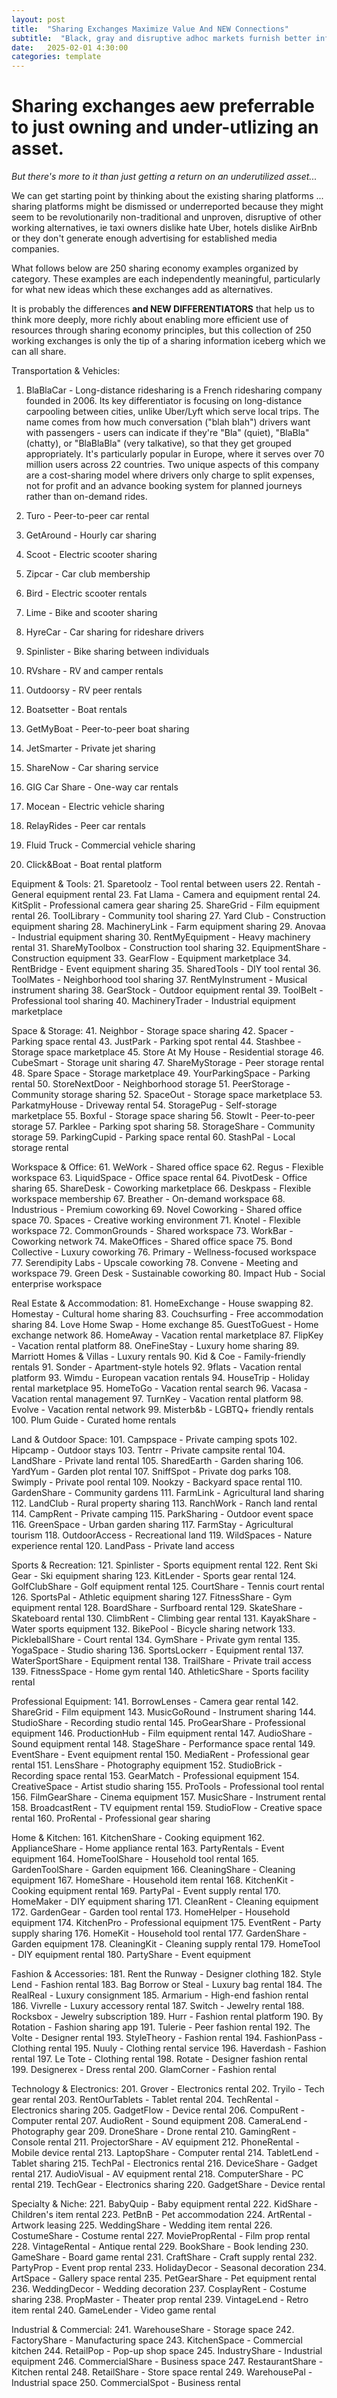 ```yaml
---
layout: post
title:  "Sharing Exchanges Maximize Value And NEW Connections"
subtitle:  "Black, gray and disruptive adhoc markets furnish better information and communication"
date:   2025-02-01 4:30:00
categories: template
---
```



# Sharing exchanges aew preferrable to just owning and under-utlizing an asset.

*But there's more to it than just getting a return on an underutilized asset...*

We can get starting point by thinking about the existing sharing platforms ... sharing platforms might be dismissed or underreported because they might seem to be revolutionarily non-traditional and unproven, disruptive of other working alternatives, ie taxi owners  dislike hate Uber, hotels dislike AirBnb or they don't generate enough advertising for established media companies. 

What follows below are 250 sharing economy examples organized by category. These examples are each independently meaningful, particularly for what new ideas which these exchanges add as alternatives. 

It is probably the differences **and NEW DIFFERENTIATORS** that help us to think more deeply, more richly about enabling more efficient use of resources through sharing economy principles, but this collection of 250 working exchanges is only the tip of a sharing information iceberg which we can all share.

Transportation & Vehicles:

1. BlaBlaCar - Long-distance ridesharing is a French ridesharing company founded in 2006. Its key differentiator is focusing on long-distance carpooling between cities, unlike Uber/Lyft which serve local trips. The name comes from how much conversation ("blah blah") drivers want with passengers - users can indicate if they're "Bla" (quiet), "BlaBla" (chatty), or "BlaBlaBla" (very talkative), so that they get grouped appropriately. It's particularly popular in Europe, where it serves over 70 million users across 22 countries. Two unique aspects of this company are a cost-sharing model where drivers only charge to split expenses, not for profit and an advance booking system for planned journeys rather than on-demand rides.

2. Turo - Peer-to-peer car rental
3. GetAround - Hourly car sharing
4. Scoot - Electric scooter sharing
5. Zipcar - Car club membership
6. Bird - Electric scooter rentals
7. Lime - Bike and scooter sharing
8. HyreCar - Car sharing for rideshare drivers
9. Spinlister - Bike sharing between individuals
10. RVshare - RV and camper rentals
11. Outdoorsy - RV peer rentals
12. Boatsetter - Boat rentals
13. GetMyBoat - Peer-to-peer boat sharing
14. JetSmarter - Private jet sharing
15. ShareNow - Car sharing service
16. GIG Car Share - One-way car rentals
17. Mocean - Electric vehicle sharing
18. RelayRides - Peer car rentals
19. Fluid Truck - Commercial vehicle sharing
20. Click&Boat - Boat rental platform

Equipment & Tools:
21. Sparetoolz - Tool rental between users
22. Rentah - General equipment rental
23. Fat Llama - Camera and equipment rental
24. KitSplit - Professional camera gear sharing
25. ShareGrid - Film equipment rental
26. ToolLibrary - Community tool sharing
27. Yard Club - Construction equipment sharing
28. MachineryLink - Farm equipment sharing
29. Anovaa - Industrial equipment sharing
30. RentMyEquipment - Heavy machinery rental
31. ShareMyToolbox - Construction tool sharing
32. EquipmentShare - Construction equipment
33. GearFlow - Equipment marketplace
34. RentBridge - Event equipment sharing
35. SharedTools - DIY tool rental
36. ToolMates - Neighborhood tool sharing
37. RentMyInstrument - Musical instrument sharing
38. GearStock - Outdoor equipment rental
39. ToolBelt - Professional tool sharing
40. MachineryTrader - Industrial equipment marketplace

Space & Storage:
41. Neighbor - Storage space sharing
42. Spacer - Parking space rental
43. JustPark - Parking spot rental
44. Stashbee - Storage space marketplace
45. Store At My House - Residential storage
46. CubeSmart - Storage unit sharing
47. ShareMyStorage - Peer storage rental
48. Spare Space - Storage marketplace
49. YourParkingSpace - Parking rental
50. StoreNextDoor - Neighborhood storage
51. PeerStorage - Community storage sharing
52. SpaceOut - Storage space marketplace
53. ParkatmyHouse - Driveway rental
54. StoragePug - Self-storage marketplace
55. Boxful - Storage space sharing
56. StowIt - Peer-to-peer storage
57. Parklee - Parking spot sharing
58. StorageShare - Community storage
59. ParkingCupid - Parking space rental
60. StashPal - Local storage rental

Workspace & Office:
61. WeWork - Shared office space
62. Regus - Flexible workspace
63. LiquidSpace - Office space rental
64. PivotDesk - Office sharing
65. ShareDesk - Coworking marketplace
66. Deskpass - Flexible workspace membership
67. Breather - On-demand workspace
68. Industrious - Premium coworking
69. Novel Coworking - Shared office space
70. Spaces - Creative working environment
71. Knotel - Flexible workspace
72. CommonGrounds - Shared workspace
73. WorkBar - Coworking network
74. MakeOffices - Shared office space
75. Bond Collective - Luxury coworking
76. Primary - Wellness-focused workspace
77. Serendipity Labs - Upscale coworking
78. Convene - Meeting and workspace
79. Green Desk - Sustainable coworking
80. Impact Hub - Social enterprise workspace

Real Estate & Accommodation:
81. HomeExchange - House swapping
82. Homestay - Cultural home sharing
83. Couchsurfing - Free accommodation sharing
84. Love Home Swap - Home exchange
85. GuestToGuest - Home exchange network
86. HomeAway - Vacation rental marketplace
87. FlipKey - Vacation rental platform
88. OneFineStay - Luxury home sharing
89. Marriott Homes & Villas - Luxury rentals
90. Kid & Coe - Family-friendly rentals
91. Sonder - Apartment-style hotels
92. 9flats - Vacation rental platform
93. Wimdu - European vacation rentals
94. HouseTrip - Holiday rental marketplace
95. HomeToGo - Vacation rental search
96. Vacasa - Vacation rental management
97. TurnKey - Vacation rental platform
98. Evolve - Vacation rental network
99. Misterb&b - LGBTQ+ friendly rentals
100. Plum Guide - Curated home rentals

Land & Outdoor Space:
101. Campspace - Private camping spots
102. Hipcamp - Outdoor stays
103. Tentrr - Private campsite rental
104. LandShare - Private land rental
105. SharedEarth - Garden sharing
106. YardYum - Garden plot rental
107. SniffSpot - Private dog parks
108. Swimply - Private pool rental
109. Nookzy - Backyard space rental
110. GardenShare - Community gardens
111. FarmLink - Agricultural land sharing
112. LandClub - Rural property sharing
113. RanchWork - Ranch land rental
114. CampRent - Private camping
115. ParkSharing - Outdoor event space
116. GreenSpace - Urban garden sharing
117. FarmStay - Agricultural tourism
118. OutdoorAccess - Recreational land
119. WildSpaces - Nature experience rental
120. LandPass - Private land access

Sports & Recreation:
121. Spinlister - Sports equipment rental
122. Rent Ski Gear - Ski equipment sharing
123. KitLender - Sports gear rental
124. GolfClubShare - Golf equipment rental
125. CourtShare - Tennis court rental
126. SportsPal - Athletic equipment sharing
127. FitnessShare - Gym equipment rental
128. BoardShare - Surfboard rental
129. SkateShare - Skateboard rental
130. ClimbRent - Climbing gear rental
131. KayakShare - Water sports equipment
132. BikePool - Bicycle sharing network
133. PickleballShare - Court rental
134. GymShare - Private gym rental
135. YogaSpace - Studio sharing
136. SportsLockerr - Equipment rental
137. WaterSportShare - Equipment rental
138. TrailShare - Private trail access
139. FitnessSpace - Home gym rental
140. AthleticShare - Sports facility rental

Professional Equipment:
141. BorrowLenses - Camera gear rental
142. ShareGrid - Film equipment
143. MusicGoRound - Instrument sharing
144. StudioShare - Recording studio rental
145. ProGearShare - Professional equipment
146. ProductionHub - Film equipment rental
147. AudioShare - Sound equipment rental
148. StageShare - Performance space rental
149. EventShare - Event equipment rental
150. MediaRent - Professional gear rental
151. LensShare - Photography equipment
152. StudioBrick - Recording space rental
153. GearMatch - Professional equipment
154. CreativeSpace - Artist studio sharing
155. ProTools - Professional tool rental
156. FilmGearShare - Cinema equipment
157. MusicShare - Instrument rental
158. BroadcastRent - TV equipment rental
159. StudioFlow - Creative space rental
160. ProRental - Professional gear sharing

Home & Kitchen:
161. KitchenShare - Cooking equipment
162. ApplianceShare - Home appliance rental
163. PartyRentals - Event equipment
164. HomeToolShare - Household tool rental
165. GardenToolShare - Garden equipment
166. CleaningShare - Cleaning equipment
167. HomeShare - Household item rental
168. KitchenKit - Cooking equipment rental
169. PartyPal - Event supply rental
170. HomeMaker - DIY equipment sharing
171. CleanRent - Cleaning equipment
172. GardenGear - Garden tool rental
173. HomeHelper - Household equipment
174. KitchenPro - Professional equipment
175. EventRent - Party supply sharing
176. HomeKit - Household tool rental
177. GardenShare - Garden equipment
178. CleaningKit - Cleaning supply rental
179. HomeTool - DIY equipment rental
180. PartyShare - Event equipment

Fashion & Accessories:
181. Rent the Runway - Designer clothing
182. Style Lend - Fashion rental
183. Bag Borrow or Steal - Luxury bag rental
184. The RealReal - Luxury consignment
185. Armarium - High-end fashion rental
186. Vivrelle - Luxury accessory rental
187. Switch - Jewelry rental
188. Rocksbox - Jewelry subscription
189. Hurr - Fashion rental platform
190. By Rotation - Fashion sharing app
191. Tulerie - Peer fashion rental
192. The Volte - Designer rental
193. StyleTheory - Fashion rental
194. FashionPass - Clothing rental
195. Nuuly - Clothing rental service
196. Haverdash - Fashion rental
197. Le Tote - Clothing rental
198. Rotate - Designer fashion rental
199. Designerex - Dress rental
200. GlamCorner - Fashion rental

Technology & Electronics:
201. Grover - Electronics rental
202. Tryilo - Tech gear rental
203. RentOurTablets - Tablet rental
204. TechRental - Electronics sharing
205. GadgetFlow - Device rental
206. CompuRent - Computer rental
207. AudioRent - Sound equipment
208. CameraLend - Photography gear
209. DroneShare - Drone rental
210. GamingRent - Console rental
211. ProjectorShare - AV equipment
212. PhoneRental - Mobile device rental
213. LaptopShare - Computer rental
214. TabletLend - Tablet sharing
215. TechPal - Electronics rental
216. DeviceShare - Gadget rental
217. AudioVisual - AV equipment rental
218. ComputerShare - PC rental
219. TechGear - Electronics sharing
220. GadgetShare - Device rental

Specialty & Niche:
221. BabyQuip - Baby equipment rental
222. KidShare - Children's item rental
223. PetBnB - Pet accommodation
224. ArtRental - Artwork leasing
225. WeddingShare - Wedding item rental
226. CostumeShare - Costume rental
227. MoviePropRental - Film prop rental
228. VintageRental - Antique rental
229. BookShare - Book lending
230. GameShare - Board game rental
231. CraftShare - Craft supply rental
232. PartyProp - Event prop rental
233. HolidayDecor - Seasonal decoration
234. ArtSpace - Gallery space rental
235. PetGearShare - Pet equipment rental
236. WeddingDecor - Wedding decoration
237. CosplayRent - Costume sharing
238. PropMaster - Theater prop rental
239. VintageLend - Retro item rental
240. GameLender - Video game rental

Industrial & Commercial:
241. WarehouseShare - Storage space
242. FactoryShare - Manufacturing space
243. KitchenSpace - Commercial kitchen
244. RetailPop - Pop-up shop space
245. IndustryShare - Industrial equipment
246. CommercialShare - Business space
247. RestaurantShare - Kitchen rental
248. RetailShare - Store space rental
249. WarehousePal - Industrial space
250. CommercialSpot - Business rental


